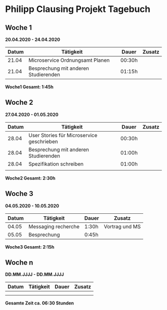 # Philipp Clausing Projekt Tagebuch

## Woche 1

__20.04.2020 - 24.04.2020__

| Datum | Tätigkeit | Dauer | Zusatz |
| ----- | --------- | ----- | ------ |
| 21.04 | Microservice Ordnungsamt Planen | 00:30h | |
| 21.04 | Besprechung mit anderen Studierenden | 01:15h | |

__Woche1 Gesamt: 1:45h__

## Woche 2

__27.04.2020 - 01.05.2020__

| Datum | Tätigkeit | Dauer | Zusatz |
| ----- | --------- | ----- | ------ |
| 28.04 | User Stories für Microservice geschrieben | 00:30h | |
| 28.04 | Besprechung mit anderen Studierenden | 01:00h | |
| 28.04 | Spezifikation schreiben | 01:00h | |
|       |           |       |        |

__Woche2 Gesamt: 2:30h__

## Woche 3

__04.05.2020 - 10.05.2020__

| Datum | Tätigkeit | Dauer | Zusatz |
| ----- | --------- | ----- | ------ |
| 04.05 | Messaging recherche | 1:30h | Vortrag und MS |
| 05.05 | Besprechung | 0:45h |        |

__Woche3 Gesamt: 2:15h__

## Woche n

__DD.MM.JJJJ - DD.MM.JJJJ__

| Datum | Tätigkeit | Dauer | Zusatz |
| ----- | --------- | ----- | ------ |
|       |           |       |        |
|       |           |       |        |



__Gesamte Zeit ca. 06:30 Stunden__ 
